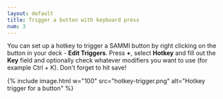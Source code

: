 ```yaml
---
layout: default
title: Trigger a button with keyboard press
num: 3
---
```


You can set up a hotkey to trigger a SAMMI button by right clicking on the button in your deck - **Edit Triggers**. Press **+**, select **Hotkey** and fill out the **Key** field and optionally check whatever modifiers you want to use (for example Ctrl + K). Don't forget to hit save!

{% include image.html w="100" src="hotkey-trigger.png" alt="Hotkey trigger for a button" %}





